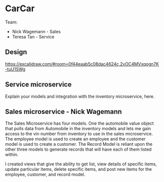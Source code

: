# CarCar

Team:

* Nick Wagemann - Sales
* Teresa Tan - Service

## Design
https://excalidraw.com/#room=0f44eaab5c08dac4624c,2vOC4MVxqogn7K-tuU1SWg

## Service microservice

Explain your models and integration with the inventory
microservice, here.

## Sales microservice - Nick Wagemann 

The Sales Microservice has four models. One the automobile value object that polls data from Automobile in the inventory models and lets me gain access to the vin number from inventory to use in the sales microservice. The employee model is used to create an employee and the customer model is used to create a customer. The Record Model is reliant upon the other three models to generate records that will have each of them listed within.

I created views that give the ability to get list, view details of specific items, update particular items, delete specific items, and post new items for the employee, customer, and record model.


